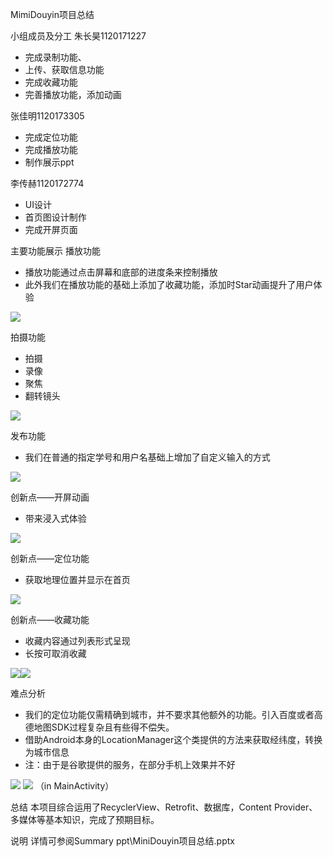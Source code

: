  MimiDouyin项目总结

小组成员及分工
朱长昊1120171227
- 完成录制功能、
- 上传、获取信息功能
- 完成收藏功能
- 完善播放功能，添加动画

张佳明1120173305
- 完成定位功能
- 完成播放功能
- 制作展示ppt

李传赫1120172774
- UI设计
- 首页图设计制作
- 完成开屏页面

主要功能展示
播放功能
- 播放功能通过点击屏幕和底部的进度条来控制播放
- 此外我们在播放功能的基础上添加了收藏功能，添加时Star动画提升了用户体验

![](https://i.imgur.com/f61VqoI.gif)

拍摄功能
- 拍摄
- 录像
- 聚焦
- 翻转镜头

![](https://i.imgur.com/XjloOfT.gif)

发布功能
- 我们在普通的指定学号和用户名基础上增加了自定义输入的方式

![](https://i.imgur.com/M1Rufof.gif)

创新点——开屏动画
- 带来浸入式体验

![](https://i.imgur.com/Ejj8Loo.gif)

创新点——定位功能
- 获取地理位置并显示在首页

![](https://i.imgur.com/waESXdu.gif)

创新点——收藏功能
- 收藏内容通过列表形式呈现
- 长按可取消收藏

![](https://i.imgur.com/2gEsa0B.gif)![](https://i.imgur.com/JQOPjRU.gif)

难点分析
- 我们的定位功能仅需精确到城市，并不要求其他额外的功能。引入百度或者高德地图SDK过程复杂且有些得不偿失。
- 借助Android本身的LocationManager这个类提供的方法来获取经纬度，转换为城市信息
- 注：由于是谷歌提供的服务，在部分手机上效果并不好

![](https://i.imgur.com/fu4mfJg.png)
![](https://i.imgur.com/b2yrw7Z.png)
（in MainActivity）

总结
本项目综合运用了RecyclerView、Retrofit、数据库，Content Provider、多媒体等基本知识，完成了预期目标。

说明
详情可参阅Summary ppt\MiniDouyin项目总结.pptx



